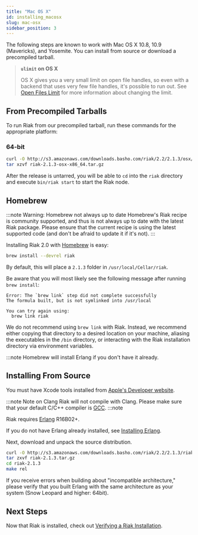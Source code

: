 ```yaml
---
title: "Mac OS X"
id: installing_macosx
slug: mac-osx
sidebar_position: 3
---
```


[perf open files]: ../../using/performance/open-files-limit.md

[install source erlang]: ../../setup/installing/source/erlang.md

[install verify]: ../../setup/installing/verify.md

The following steps are known to work with Mac OS X 10.8, 10.9
(Mavericks), and Yosemite. You can install from source or download a
precompiled tarball.

> **`ulimit` on OS X**
>
> OS X gives you a very small limit on open file handles, so even with a
> backend that uses very few file handles, it's possible to run out. See
> [Open Files Limit][perf open files] for more information about changing the limit.

## From Precompiled Tarballs

To run Riak from our precompiled tarball, run these commands for the
appropriate platform:

### 64-bit

```bash
curl -O http://s3.amazonaws.com/downloads.basho.com/riak/2.2/2.1.3/osx/10.8/riak-2.1.3-OSX-x86_64.tar.gz
tar xzvf riak-2.1.3-osx-x86_64.tar.gz
```

After the release is untarred, you will be able to `cd` into the `riak`
directory and execute `bin/riak start` to start the Riak node.

## Homebrew

:::note Warning: Homebrew not always up to date
Homebrew's Riak recipe is community supported, and thus is not always up to
date with the latest Riak package. Please ensure that the current recipe is
using the latest supported code (and don't be afraid to update it if it's
not).
:::

Installing Riak 2.0 with [Homebrew](http://brew.sh/) is easy:

```bash
brew install --devrel riak
```

By default, this will place a `2.1.3` folder in
`/usr/local/Cellar/riak`.

Be aware that you will most likely see the following message after
running `brew install`:

    Error: The `brew link` step did not complete successfully
    The formula built, but is not symlinked into /usr/local

    You can try again using:
      brew link riak

We do not recommend using `brew link` with Riak. Instead, we recommend
either copying that directory to a desired location on your machine,
aliasing the executables in the `/bin` directory, or interacting with
the Riak installation directory via environment variables.

:::note Homebrew will install Erlang if you don't have it already.

## Installing From Source

You must have Xcode tools installed from [Apple's Developer
website](http://developer.apple.com/).

:::note Note on Clang
Riak will not compile with Clang. Please make sure that your default C/C++
compiler is [GCC](https://gcc.gnu.org/).
:::note

Riak requires [Erlang](http://www.erlang.org/) R16B02+.

If you do not have Erlang already installed, see [Installing Erlang][install source erlang].

Next, download and unpack the source distribution.

```bash
curl -O http://s3.amazonaws.com/downloads.basho.com/riak/2.2/2.1.3/riak-2.1.3.tar.gz
tar zxvf riak-2.1.3.tar.gz
cd riak-2.1.3
make rel
```

If you receive errors when building about "incompatible architecture,"
please verify that you built Erlang with the same architecture as your
system (Snow Leopard and higher: 64bit).

## Next Steps

Now that Riak is installed, check out [Verifying a Riak Installation][install verify].
